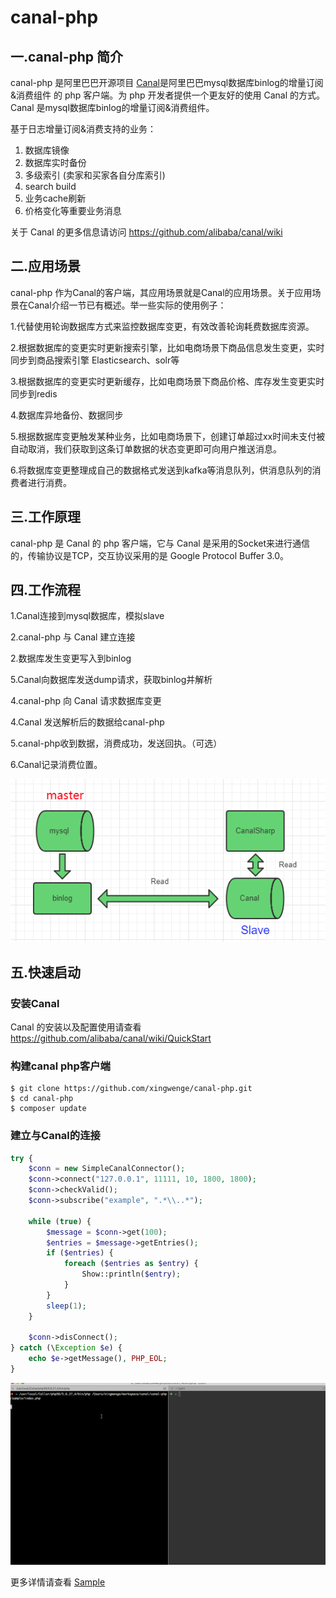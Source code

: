 # canal-php

## 一.canal-php 简介

canal-php 是阿里巴巴开源项目 [Canal](https://github.com/alibaba/canal)是阿里巴巴mysql数据库binlog的增量订阅&消费组件 的 php 客户端。为 php 开发者提供一个更友好的使用 Canal 的方式。Canal 是mysql数据库binlog的增量订阅&消费组件。

基于日志增量订阅&消费支持的业务：

1. 数据库镜像
2. 数据库实时备份
3. 多级索引 (卖家和买家各自分库索引)
4. search build
5. 业务cache刷新
6. 价格变化等重要业务消息

关于 Canal 的更多信息请访问 https://github.com/alibaba/canal/wiki

## 二.应用场景

canal-php 作为Canal的客户端，其应用场景就是Canal的应用场景。关于应用场景在Canal介绍一节已有概述。举一些实际的使用例子：

1.代替使用轮询数据库方式来监控数据库变更，有效改善轮询耗费数据库资源。

2.根据数据库的变更实时更新搜索引擎，比如电商场景下商品信息发生变更，实时同步到商品搜索引擎 Elasticsearch、solr等

3.根据数据库的变更实时更新缓存，比如电商场景下商品价格、库存发生变更实时同步到redis

4.数据库异地备份、数据同步

5.根据数据库变更触发某种业务，比如电商场景下，创建订单超过xx时间未支付被自动取消，我们获取到这条订单数据的状态变更即可向用户推送消息。

6.将数据库变更整理成自己的数据格式发送到kafka等消息队列，供消息队列的消费者进行消费。

## 三.工作原理

canal-php  是 Canal 的 php 客户端，它与 Canal 是采用的Socket来进行通信的，传输协议是TCP，交互协议采用的是 Google Protocol Buffer 3.0。

## 四.工作流程

1.Canal连接到mysql数据库，模拟slave

2.canal-php 与 Canal 建立连接

2.数据库发生变更写入到binlog

5.Canal向数据库发送dump请求，获取binlog并解析

4.canal-php 向 Canal 请求数据库变更

4.Canal 发送解析后的数据给canal-php

5.canal-php收到数据，消费成功，发送回执。（可选）

6.Canal记录消费位置。

![架构图](assets/architecture.png)

## 五.快速启动

### 安装Canal

Canal 的安装以及配置使用请查看 https://github.com/alibaba/canal/wiki/QuickStart


### 构建canal php客户端

````shell
$ git clone https://github.com/xingwenge/canal-php.git
$ cd canal-php
$ composer update
````

### 建立与Canal的连接

````php
try {
    $conn = new SimpleCanalConnector();
    $conn->connect("127.0.0.1", 11111, 10, 1800, 1800);
    $conn->checkValid();
    $conn->subscribe("example", ".*\\..*");

    while (true) {
        $message = $conn->get(100);
        $entries = $message->getEntries();
        if ($entries) {
            foreach ($entries as $entry) {
                Show::println($entry);
            }
        }
        sleep(1);
    }

    $conn->disConnect();
} catch (\Exception $e) {
    echo $e->getMessage(), PHP_EOL;
}
````

![运行效果图](assets/effect.gif)


更多详情请查看 [Sample](https://github.com/xingwenge/canal-php/blob/master/sample/index.php)

